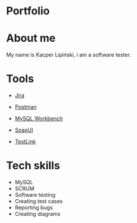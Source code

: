 # Portfolio

# About me 
My name is Kacper Lipiński, i am a software tester.

# Tools

* [Jira](https://www.atlassian.com/pl/software/jira)

* [Postman](https://www.postman.com/) 

* [MySQL Workbench](https://www.mysql.com/)

* [SoapUI](https://www.soapui.org/)

* [TestLink](https://en.wikipedia.org/wiki/TestLink)

# Tech skills

* MySQL
* SCRUM
* Software testing
* Creating test cases
* Reporting bugs
* Creating diagrams 

